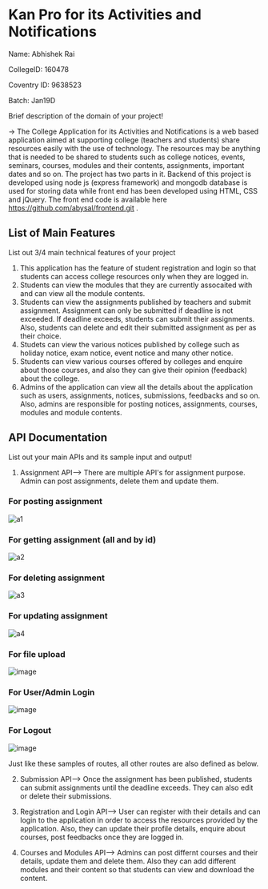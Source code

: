 # Kan Pro for its Activities and Notifications
Name: Abhishek Rai

CollegeID: 160478

Coventry ID: 9638523

Batch: Jan19D

Brief description of the domain of your project!

-> The College Application for its Activities and Notifications is a web based application aimed at supporting college (teachers and students) share resources easily with the use of technology. The resources may be anything that is needed to be shared to students such as college notices, events, seminars, courses, modules and their contents, assignments, important dates and so on. The project has two parts in it. Backend of this project is developed using node js (express framework) and mongodb database is used for storing data while front end has been developed using HTML, CSS and jQuery. The front end code is available here https://github.com/abysal/frontend.git .

## List of Main Features
List out 3/4 main technical features of your project

1. This application has the feature of student registration and login so that students can access college resources only when they are logged in.
2. Students can view the modules that they are currently assocaited with and can view all the module contents.
3. Students can view the assignments published by teachers and submit assignment. Assignment can only be submitted if deadline is not exceeded. If deadline exceeds, students can submit their assignments. Also, students can delete and edit their submitted assignment as per as their choice.
4. Studets can view the various notices published by college such as holiday notice, exam notice, event notice and many other notice.
5. Students can view various courses offered by colleges and enquire about those courses, and also they can give their opinion (feedback) about the college.
6. Admins of the application can view all the details about the application such as users, assignments, notices, submissions, feedbacks and so on. Also, admins are responsible for posting notices, assignments, courses, modules and module contents.

## API Documentation
List out your main APIs and its sample input and output!

1. Assignment API-->
There are multiple API's for assignment purpose. Admin can post assignments, delete them and update them.

### For posting assignment   
![a1](https://user-images.githubusercontent.com/39691972/60829103-e0036100-a1d3-11e9-82ab-0e2a7cc9bb98.PNG)
### For getting assignment (all and by id)  
![a2](https://user-images.githubusercontent.com/39691972/60829682-2b6a3f00-a1d5-11e9-921f-b420a24966ee.PNG)
### For deleting assignment
![a3](https://user-images.githubusercontent.com/39691972/60829684-2c02d580-a1d5-11e9-9e22-6ba8ea064d11.PNG)
### For updating assignment
![a4](https://user-images.githubusercontent.com/39691972/60829681-2b6a3f00-a1d5-11e9-85eb-461aea32e30f.PNG)
### For file upload
![image](https://user-images.githubusercontent.com/39691972/60830064-193cd080-a1d6-11e9-857a-41c337dd9cfe.png)
### For User/Admin Login
![image](https://user-images.githubusercontent.com/39691972/60830360-be57a900-a1d6-11e9-826c-fd0b42952741.png)
### For Logout
![image](https://user-images.githubusercontent.com/39691972/60830480-070f6200-a1d7-11e9-9b1c-0b23c666bb94.png)




Just like these samples of routes, all other routes are also defined as below.

2. Submission API-->
Once the assignment has been published, students can submit assignments until the deadline exceeds. They can also edit or delete their submissions.

3. Registration and Login API-->
User can register with their details and can login to the application in order to access the resources provided by the application. Also, they can update their profile details, enquire about courses, post feedbacks once they are logged in. 

4. Courses and Modules API-->
Admins can post differnt courses and their details, update them and delete them. Also they can add different modules and their content so that students can view and download the content. 



